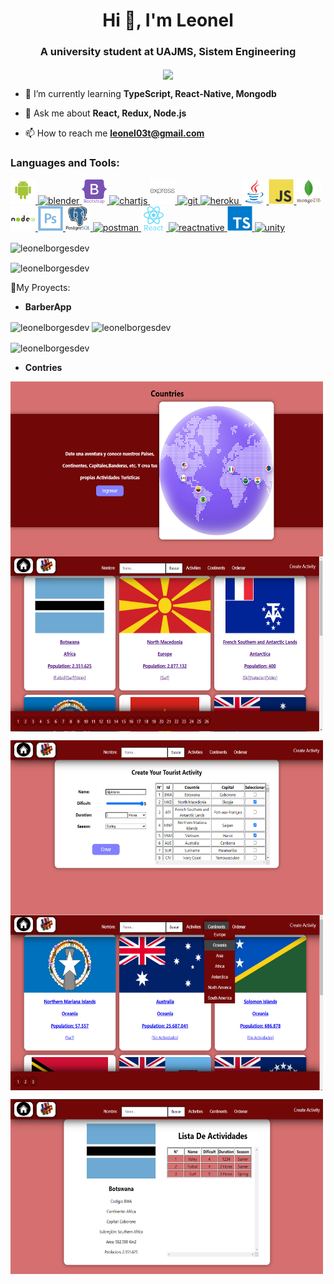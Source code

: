 <h1 align="center">Hi 👋, I'm Leonel</h1>
<h3 align="center">A university student at UAJMS, Sistem Engineering</h3>
<center><img  align="center" src="https://codeberryschool.com/blog/wp-content/uploads/2021/08/cover-1.png" /></center>

- 🌱 I’m currently learning **TypeScript, React-Native, Mongodb**

- 💬 Ask me about **React, Redux, Node.js**

- 📫 How to reach me **leonel03t@gmail.com**

<p align="left">
</p>

<h3 align="left">Languages and Tools:</h3>
<p align="left"> <a href="https://developer.android.com" target="_blank" rel="noreferrer"> <img src="https://raw.githubusercontent.com/devicons/devicon/master/icons/android/android-original-wordmark.svg" alt="android" width="40" height="40"/> </a> <a href="https://www.blender.org/" target="_blank" rel="noreferrer"> <img src="https://download.blender.org/branding/community/blender_community_badge_white.svg" alt="blender" width="40" height="40"/> </a> <a href="https://getbootstrap.com" target="_blank" rel="noreferrer"> <img src="https://raw.githubusercontent.com/devicons/devicon/master/icons/bootstrap/bootstrap-plain-wordmark.svg" alt="bootstrap" width="40" height="40"/> </a> <a href="https://www.chartjs.org" target="_blank" rel="noreferrer"> <img src="https://www.chartjs.org/media/logo-title.svg" alt="chartjs" width="40" height="40"/> </a> <a href="https://expressjs.com" target="_blank" rel="noreferrer"> <img src="https://raw.githubusercontent.com/devicons/devicon/master/icons/express/express-original-wordmark.svg" alt="express" width="40" height="40"/> </a> <a href="https://git-scm.com/" target="_blank" rel="noreferrer"> <img src="https://www.vectorlogo.zone/logos/git-scm/git-scm-icon.svg" alt="git" width="40" height="40"/> </a> <a href="https://heroku.com" target="_blank" rel="noreferrer"> <img src="https://www.vectorlogo.zone/logos/heroku/heroku-icon.svg" alt="heroku" width="40" height="40"/> </a> <a href="https://www.java.com" target="_blank" rel="noreferrer"> <img src="https://raw.githubusercontent.com/devicons/devicon/master/icons/java/java-original.svg" alt="java" width="40" height="40"/> </a> <a href="https://developer.mozilla.org/en-US/docs/Web/JavaScript" target="_blank" rel="noreferrer"> <img src="https://raw.githubusercontent.com/devicons/devicon/master/icons/javascript/javascript-original.svg" alt="javascript" width="40" height="40"/> </a> <a href="https://www.mongodb.com/" target="_blank" rel="noreferrer"> <img src="https://raw.githubusercontent.com/devicons/devicon/master/icons/mongodb/mongodb-original-wordmark.svg" alt="mongodb" width="40" height="40"/> </a> <a href="https://nodejs.org" target="_blank" rel="noreferrer"> <img src="https://raw.githubusercontent.com/devicons/devicon/master/icons/nodejs/nodejs-original-wordmark.svg" alt="nodejs" width="40" height="40"/> </a> <a href="https://www.photoshop.com/en" target="_blank" rel="noreferrer"> <img src="https://raw.githubusercontent.com/devicons/devicon/master/icons/photoshop/photoshop-line.svg" alt="photoshop" width="40" height="40"/> </a> <a href="https://www.postgresql.org" target="_blank" rel="noreferrer"> <img src="https://raw.githubusercontent.com/devicons/devicon/master/icons/postgresql/postgresql-original-wordmark.svg" alt="postgresql" width="40" height="40"/> </a> <a href="https://postman.com" target="_blank" rel="noreferrer"> <img src="https://www.vectorlogo.zone/logos/getpostman/getpostman-icon.svg" alt="postman" width="40" height="40"/> </a> <a href="https://reactjs.org/" target="_blank" rel="noreferrer"> <img src="https://raw.githubusercontent.com/devicons/devicon/master/icons/react/react-original-wordmark.svg" alt="react" width="40" height="40"/> </a> <a href="https://reactnative.dev/" target="_blank" rel="noreferrer"> <img src="https://reactnative.dev/img/header_logo.svg" alt="reactnative" width="40" height="40"/> </a> <a href="https://www.typescriptlang.org/" target="_blank" rel="noreferrer"> <img src="https://raw.githubusercontent.com/devicons/devicon/master/icons/typescript/typescript-original.svg" alt="typescript" width="40" height="40"/> </a> <a href="https://unity.com/" target="_blank" rel="noreferrer"> <img src="https://www.vectorlogo.zone/logos/unity3d/unity3d-icon.svg" alt="unity" width="40" height="40"/> </a> </p>

<p><img align="center" src="https://github-readme-stats.vercel.app/api/top-langs?username=leonelborgesdev&show_icons=true&locale=en&layout=compact" alt="leonelborgesdev" /></p>

<p><img align="center" src="https://github-readme-streak-stats.herokuapp.com/?user=leonelborgesdev&" alt="leonelborgesdev" /></p>

<p>📌My Proyects:</p>
  
- **BarberApp**

<p><img align="center" src="https://camo.githubusercontent.com/c816ccb61ca21e548eb074e7ef58cf58b00f1a76248a26d3b554ab8a6deaa084/68747470733a2f2f692e6962622e636f2f564a64785a31542f53696e2d742d74756c6f2e706e67" alt="leonelborgesdev"  height="280" width="500" /> <img align="center" src="https://camo.githubusercontent.com/db5fe7c3b683ab5d1c10b43357f0229e70b6c51830ebc3e8e1e2825757d15406/68747470733a2f2f692e6962622e636f2f5968524a3254312f322e706e67" alt="leonelborgesdev"  height="280" width="500"/></p>

<p><img align="center" src="https://camo.githubusercontent.com/952dfd62f854348aeac570c109078b44f33a505fc1fb02f01b577786d62d4734/68747470733a2f2f692e6962622e636f2f6d304a683052432f342e706e67" alt="leonelborgesdev"  height="280" width="500"/> </p> 
  
- **Contries**

<p><img align="center" src="./1.png" alt="leonelborgesdev"  height="280" width="500" /> <img align="center" src="./2.png" alt="leonelborgesdev"  height="280" width="500"/></p>
<p><img align="center" src="./3.png" alt="leonelborgesdev"  height="280" width="500" /> <img align="center" src="./4.png" alt="leonelborgesdev"  height="280" width="500"/></p>
<p><img align="center" src="5.png" alt="leonelborgesdev"  height="280" width="500"/> </p>
